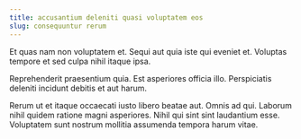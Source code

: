 ```yaml
---
title: accusantium deleniti quasi voluptatem eos
slug: consequuntur rerum
---
```


Et quas nam non voluptatem et. Sequi aut quia iste qui eveniet et. Voluptas tempore et sed culpa nihil itaque ipsa.

Reprehenderit praesentium quia. Est asperiores officia illo. Perspiciatis deleniti incidunt debitis et aut harum.

Rerum ut et itaque occaecati iusto libero beatae aut. Omnis ad qui. Laborum nihil quidem ratione magni asperiores. Nihil qui sint sint laudantium esse. Voluptatem sunt nostrum mollitia assumenda tempora harum vitae.
